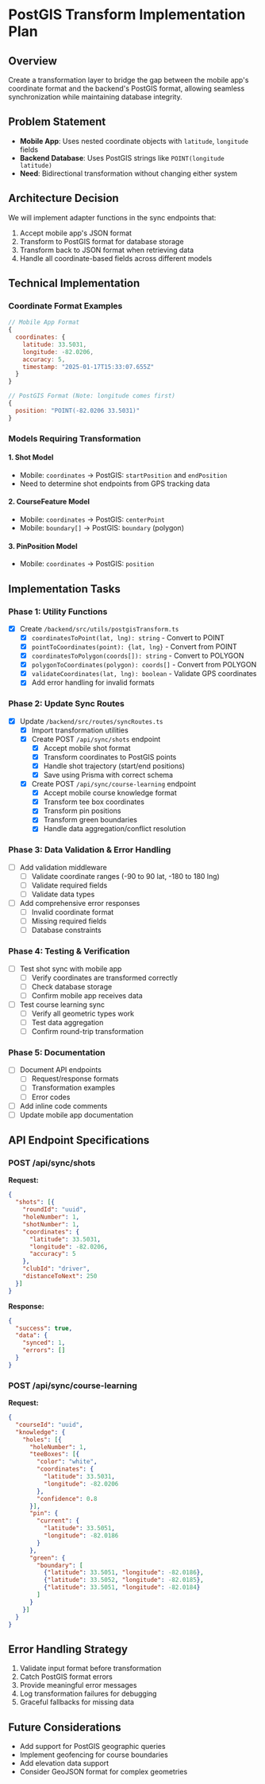 # PostGIS Transform Implementation Plan

## Overview
Create a transformation layer to bridge the gap between the mobile app's coordinate format and the backend's PostGIS format, allowing seamless synchronization while maintaining database integrity.

## Problem Statement
- **Mobile App**: Uses nested coordinate objects with `latitude`, `longitude` fields
- **Backend Database**: Uses PostGIS strings like `POINT(longitude latitude)`
- **Need**: Bidirectional transformation without changing either system

## Architecture Decision
We will implement adapter functions in the sync endpoints that:
1. Accept mobile app's JSON format
2. Transform to PostGIS format for database storage
3. Transform back to JSON format when retrieving data
4. Handle all coordinate-based fields across different models

## Technical Implementation

### Coordinate Format Examples
```javascript
// Mobile App Format
{
  coordinates: {
    latitude: 33.5031,
    longitude: -82.0206,
    accuracy: 5,
    timestamp: "2025-01-17T15:33:07.655Z"
  }
}

// PostGIS Format (Note: longitude comes first)
{
  position: "POINT(-82.0206 33.5031)"
}
```

### Models Requiring Transformation

#### 1. Shot Model
- Mobile: `coordinates` → PostGIS: `startPosition` and `endPosition`
- Need to determine shot endpoints from GPS tracking data

#### 2. CourseFeature Model  
- Mobile: `coordinates` → PostGIS: `centerPoint`
- Mobile: `boundary[]` → PostGIS: `boundary` (polygon)

#### 3. PinPosition Model
- Mobile: `coordinates` → PostGIS: `position`

## Implementation Tasks

### Phase 1: Utility Functions
- [x] Create `/backend/src/utils/postgisTransform.ts`
  - [x] `coordinatesToPoint(lat, lng): string` - Convert to POINT
  - [x] `pointToCoordinates(point): {lat, lng}` - Convert from POINT
  - [x] `coordinatesToPolygon(coords[]): string` - Convert to POLYGON
  - [x] `polygonToCoordinates(polygon): coords[]` - Convert from POLYGON
  - [x] `validateCoordinates(lat, lng): boolean` - Validate GPS coordinates
  - [x] Add error handling for invalid formats

### Phase 2: Update Sync Routes
- [x] Update `/backend/src/routes/syncRoutes.ts`
  - [x] Import transformation utilities
  - [x] Create POST `/api/sync/shots` endpoint
    - [x] Accept mobile shot format
    - [x] Transform coordinates to PostGIS points
    - [x] Handle shot trajectory (start/end positions)
    - [x] Save using Prisma with correct schema
  - [x] Create POST `/api/sync/course-learning` endpoint
    - [x] Accept mobile course knowledge format
    - [x] Transform tee box coordinates
    - [x] Transform pin positions
    - [x] Transform green boundaries
    - [x] Handle data aggregation/conflict resolution

### Phase 3: Data Validation & Error Handling
- [ ] Add validation middleware
  - [ ] Validate coordinate ranges (-90 to 90 lat, -180 to 180 lng)
  - [ ] Validate required fields
  - [ ] Validate data types
- [ ] Add comprehensive error responses
  - [ ] Invalid coordinate format
  - [ ] Missing required fields
  - [ ] Database constraints

### Phase 4: Testing & Verification
- [ ] Test shot sync with mobile app
  - [ ] Verify coordinates are transformed correctly
  - [ ] Check database storage
  - [ ] Confirm mobile app receives data
- [ ] Test course learning sync
  - [ ] Verify all geometric types work
  - [ ] Test data aggregation
  - [ ] Confirm round-trip transformation

### Phase 5: Documentation
- [ ] Document API endpoints
  - [ ] Request/response formats
  - [ ] Transformation examples
  - [ ] Error codes
- [ ] Add inline code comments
- [ ] Update mobile app documentation

## API Endpoint Specifications

### POST /api/sync/shots
**Request:**
```json
{
  "shots": [{
    "roundId": "uuid",
    "holeNumber": 1,
    "shotNumber": 1,
    "coordinates": {
      "latitude": 33.5031,
      "longitude": -82.0206,
      "accuracy": 5
    },
    "clubId": "driver",
    "distanceToNext": 250
  }]
}
```

**Response:**
```json
{
  "success": true,
  "data": {
    "synced": 1,
    "errors": []
  }
}
```

### POST /api/sync/course-learning
**Request:**
```json
{
  "courseId": "uuid",
  "knowledge": {
    "holes": [{
      "holeNumber": 1,
      "teeBoxes": [{
        "color": "white",
        "coordinates": {
          "latitude": 33.5031,
          "longitude": -82.0206
        },
        "confidence": 0.8
      }],
      "pin": {
        "current": {
          "latitude": 33.5051,
          "longitude": -82.0186
        }
      },
      "green": {
        "boundary": [
          {"latitude": 33.5051, "longitude": -82.0186},
          {"latitude": 33.5052, "longitude": -82.0185},
          {"latitude": 33.5051, "longitude": -82.0184}
        ]
      }
    }]
  }
}
```

## Error Handling Strategy
1. Validate input format before transformation
2. Catch PostGIS format errors
3. Provide meaningful error messages
4. Log transformation failures for debugging
5. Graceful fallbacks for missing data

## Future Considerations
- Add support for PostGIS geographic queries
- Implement geofencing for course boundaries
- Add elevation data support
- Consider GeoJSON format for complex geometries